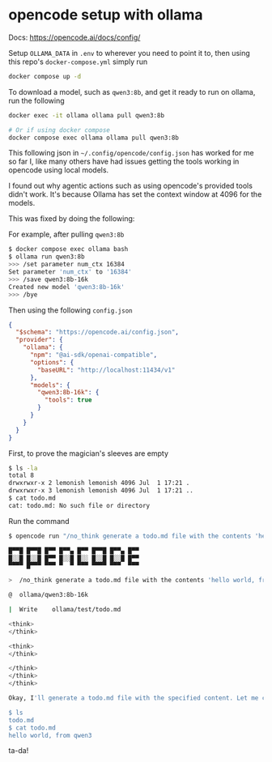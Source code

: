 # opencode setup with ollama
Docs: https://opencode.ai/docs/config/

Setup `OLLAMA_DATA` in `.env` to wherever you need to point it to, then using
this repo's `docker-compose.yml` simply run
```bash
docker compose up -d
```

To download a model, such as `qwen3:8b`, and get it ready to run on ollama, run
the following
```bash
docker exec -it ollama ollama pull qwen3:8b

# Or if using docker compose
docker compose exec ollama ollama pull qwen3:8b
```

This following json in `~/.config/opencode/config.json` has worked for me so far
I, like many others have had issues getting the tools working in opencode using
local models.

I found out why agentic actions such as using opencode's provided tools didn't work.
It's because Ollama has set the context window at 4096 for the models.

This was fixed by doing the following:

For example, after pulling `qwen3:8b`
```bash
$ docker compose exec ollama bash
$ ollama run qwen3:8b
>>> /set parameter num_ctx 16384
Set parameter 'num_ctx' to '16384'
>>> /save qwen3:8b-16k
Created new model 'qwen3:8b-16k'
>>> /bye
```

Then using the following `config.json`
```json
{
  "$schema": "https://opencode.ai/config.json",
  "provider": {
    "ollama": {
      "npm": "@ai-sdk/openai-compatible",
      "options": {
        "baseURL": "http://localhost:11434/v1"
      },
      "models": {
        "qwen3:8b-16k": {
          "tools": true
        }
      }
    }
  }
}
```

First, to prove the magician's sleeves are empty

```bash
$ ls -la
total 8
drwxrwxr-x 2 lemonish lemonish 4096 Jul  1 17:21 .
drwxrwxr-x 3 lemonish lemonish 4096 Jul  1 17:21 ..
$ cat todo.md
cat: todo.md: No such file or directory
```

Run the command

```bash
$ opencode run "/no_think generate a todo.md file with the contents 'hello world, from qwen3' in it" --model ollama/qwen3:8b-16k

█▀▀█ █▀▀█ █▀▀ █▀▀▄ █▀▀ █▀▀█ █▀▀▄ █▀▀
█░░█ █░░█ █▀▀ █░░█ █░░ █░░█ █░░█ █▀▀
▀▀▀▀ █▀▀▀ ▀▀▀ ▀  ▀ ▀▀▀ ▀▀▀▀ ▀▀▀  ▀▀▀

>  /no_think generate a todo.md file with the contents 'hello world, from qwen3' in it

@  ollama/qwen3:8b-16k

|  Write    ollama/test/todo.md

<think>
</think>

<think>
</think>

</think>
</think>
</think>

Okay, I'll generate a todo.md file with the specified content. Let me create it for you

$ ls
todo.md
$ cat todo.md
hello world, from qwen3
```

ta-da!
